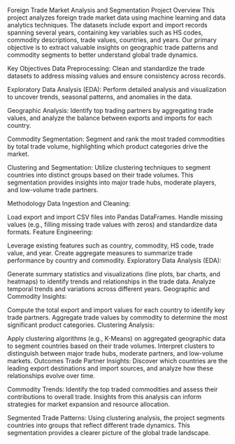 Foreign Trade Market Analysis and Segmentation
Project Overview
This project analyzes foreign trade market data using machine learning and data analytics techniques. The datasets include export and import records spanning several years, containing key variables such as HS codes, commodity descriptions, trade values, countries, and years. Our primary objective is to extract valuable insights on geographic trade patterns and commodity segments to better understand global trade dynamics.

Key Objectives
Data Preprocessing:
Clean and standardize the trade datasets to address missing values and ensure consistency across records.

Exploratory Data Analysis (EDA):
Perform detailed analysis and visualization to uncover trends, seasonal patterns, and anomalies in the data.

Geographic Analysis:
Identify top trading partners by aggregating trade values, and analyze the balance between exports and imports for each country.

Commodity Segmentation:
Segment and rank the most traded commodities by total trade volume, highlighting which product categories drive the market.

Clustering and Segmentation:
Utilize clustering techniques to segment countries into distinct groups based on their trade volumes. This segmentation provides insights into major trade hubs, moderate players, and low-volume trade partners.

Methodology
Data Ingestion and Cleaning:

Load export and import CSV files into Pandas DataFrames.
Handle missing values (e.g., filling missing trade values with zeros) and standardize data formats.
Feature Engineering:

Leverage existing features such as country, commodity, HS code, trade value, and year.
Create aggregate measures to summarize trade performance by country and commodity.
Exploratory Data Analysis (EDA):

Generate summary statistics and visualizations (line plots, bar charts, and heatmaps) to identify trends and relationships in the trade data.
Analyze temporal trends and variations across different years.
Geographic and Commodity Insights:

Compute the total export and import values for each country to identify key trade partners.
Aggregate trade values by commodity to determine the most significant product categories.
Clustering Analysis:

Apply clustering algorithms (e.g., K-Means) on aggregated geographic data to segment countries based on their trade volumes.
Interpret clusters to distinguish between major trade hubs, moderate partners, and low-volume markets.
Outcomes
Trade Partner Insights:
Discover which countries are the leading export destinations and import sources, and analyze how these relationships evolve over time.

Commodity Trends:
Identify the top traded commodities and assess their contributions to overall trade. Insights from this analysis can inform strategies for market expansion and resource allocation.

Segmented Trade Patterns:
Using clustering analysis, the project segments countries into groups that reflect different trade dynamics. This segmentation provides a clearer picture of the global trade landscape.
